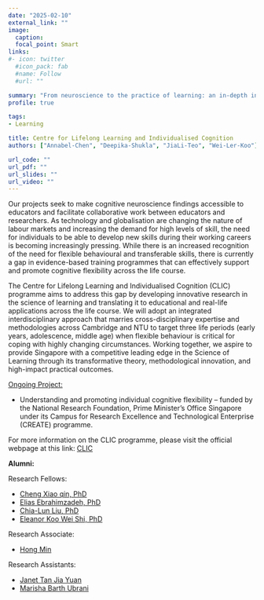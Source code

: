 ```yaml
---
date: "2025-02-10"
external_link: ""
image:
  caption: 
  focal_point: Smart
links:
#- icon: twitter
  #icon_pack: fab
  #name: Follow
  #url: ""

summary: "From neuroscience to the practice of learning: an in-depth investigation into cognitive flexibility."
profile: true

tags:
- Learning

title: Centre for Lifelong Learning and Individualised Cognition
authors: ["Annabel-Chen", "Deepika-Shukla", "JiaLi-Teo", "Wei-Ler-Koo"]

url_code: ""
url_pdf: ""
url_slides: ""
url_video: ""
---
```

Our projects seek to make cognitive neuroscience findings accessible to educators and facilitate collaborative work between educators and researchers. 
As technology and globalisation are changing the nature of labour markets and increasing the demand for high levels of skill, the need for individuals to be able to develop new skills during their working careers is becoming increasingly pressing. While there is an increased recognition of the need for flexible behavioural and transferable skills, there is currently a gap in evidence-based training programmes that can effectively support and promote cognitive flexibility across the life course.

The Centre for Lifelong Learning and Individualised Cognition (CLIC) programme aims to address this gap by developing innovative research in the science of learning and translating it to educational and real-life applications across the life course. We will adopt an integrated interdisciplinary approach that marries cross-disciplinary expertise and methodologies across Cambridge and NTU to target three life periods (early years, adolescence, middle age) when flexible behaviour is critical for coping with highly changing circumstances. Working together, we aspire to provide Singapore with a competitive leading edge in the Science of Learning through its transformative theory, methodological innovation, and high-impact practical outcomes.

<u>Ongoing Project:</u> 

- Understanding and promoting individual cognitive flexibility – funded by the National Research Foundation, Prime Minister’s Office Singapore under its Campus for Research Excellence and Technological Enterprise (CREATE) programme.

For more information on the CLIC programme, please visit the official webpage at this link: [CLIC](https://www.cares.cam.ac.uk/research/clic/)<br>


**Alumni:**

Research Fellows:
- [Cheng Xiao qin, PhD](https://www.clinicalbrain.org/author/cheng-xiaoqin/)
- [Elias Ebrahimzadeh, PhD](https://www.clinicalbrain.org/author/elias-ebrahimzadeh/)
- [Chia-Lun Liu, PhD](https://www.clinicalbrain.org/author/chia-lun-liu/)
- [Eleanor Koo Wei Shi, PhD](https://www.clinicalbrain.org/author/eleanor-koo-wei-shi/)

Research Associate:
- [Hong Min](https://www.clinicalbrain.org/author/hong-min/)

Research Assistants:
- [Janet Tan Jia Yuan](https://www.clinicalbrain.org/author/tan-jia-yuan-janet/)
- [Marisha Barth Ubrani](https://www.clinicalbrain.org/author/marisha-barth-ubrani/)
